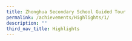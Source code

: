 ```yaml
---
title: Zhonghua Secondary School Guided Tour
permalink: /achievements/Highlights/1/
description: ""
third_nav_title: Highlights
---
```



